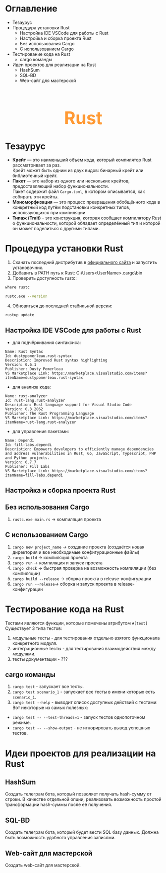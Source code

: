 # Оглавление
* Тезаурус
* Процедура установки Rust
    * Настройка IDE VSCode для работы с Rust
    * Настройка и сборка проекта Rust
    * Без использования Cargo
    * С использованием Cargo
* Тестирование кода на Rust
    * cargo команды
* Идеи проектов для реализации на Rust
    * HashSum
    * SQL-BD
    * Web-сайт для мастерской


<h1 style="text-align: center; color: #ff9933; font-size: 56px;">Rust</h1>

# Тезаурус
* **Крейт** — это наименьший объем кода, который компилятор Rust рассматривает за раз.  
Крейт может быть одним из двух видов: бинарный крейт или библиотечный крейт.
* **Пакет** — это набор из одного или нескольких крейтов, предоставляющий набор функциональности.  
Пакет содержит файл `Cargo.toml`, в котором описывается, как собирать эти крейты.
* **Мономорфизация** — это процесс превращения обобщённого кода в конкретный код путём подстановки конкретных типов, использующихся при компиляции
* **Типаж (Trait)** - это конструкция, которая сообщает компилятору Rust о функциональности, которой обладает определённый тип и которой он может поделиться с другими типами.

# Процедура установки Rust
1. Скачать последний дистрибутив в [официального сайта](https://www.rust-lang.org/tools/install) и запустить установочник.
2. Добавить в PATH путь к Rust: C:\Users\<UserName>\.cargo\bin
3. Проверить доступность rustc:
```bash
where rustc
```
```bash
rustc.exe --version
```
4. Обновиться до последней стабильной версии:
```bash
rustup update
```

## Настройка IDE VSCode для работы с Rust
* для подчёркивания синтаксиса:
```
Name: Rust Syntax
Id: dustypomerleau.rust-syntax
Description: Improved Rust syntax highlighting
Version: 0.6.1
Publisher: Dusty Pomerleau
VS Marketplace Link: https://marketplace.visualstudio.com/items?itemName=dustypomerleau.rust-syntax
```
* для анализа кода:
```
Name: rust-analyzer
Id: rust-lang.rust-analyzer
Description: Rust language support for Visual Studio Code
Version: 0.3.2062
Publisher: The Rust Programming Language 
VS Marketplace Link: https://marketplace.visualstudio.com/items?itemName=rust-lang.rust-analyzer
```

* для управления пакетами:
```
Name: Dependi
Id: fill-labs.dependi
Description: Empowers developers to efficiently manage dependencies and address vulnerabilities in Rust, Go, JavaScript, Typescript, PHP and Python projects.
Version: 0.7.7
Publisher: Fill Labs
VS Marketplace Link: https://marketplace.visualstudio.com/items?itemName=fill-labs.dependi
```

## Настройка и сборка проекта Rust
## Без использования Cargo
1. `rustc.exe main.rs` → компиляция проекта

## С использованием Cargo
1. `cargo new project_name` → создание проекта (создаётся новая директория и все необходимые конфигурационные файлы)
2. `cargo build` → компиляция проекта
3. `cargo run` → компиляция и запуск проекта
4. `cargo check` → быстрая проверка на возможность компиляции (без компиляции)
5. `cargo build --release` → сборка проекта в release-конфигурации
6. `cargo run --release`→ сборка и запуск проекта в release-конфигурации

# Тестирование кода на Rust
Тестами являются функции, которые помечены атрибутом `#[test]`  
Существует 3 типа тестов:  
1. модульные тесты - для тестирования отдельно взятого функционала конкретного модуля.
2. интеграционные тесты - для тестирования взаимодействия между модулями.
3. тесты документации - ???

## cargo команды
1. `cargo test` - запускает все тесты.
2. `cargo test scenario_1` - запускает все тесты в имени которых есть `scenario_1`.
3. `cargo test --help` - выводит список доступных действий с тестами:  
Вот некоторые из самых полезных:  
*  `cargo test -- --test-threads=1` - запуск тестов однопоточном режиме.
* `cargo test -- --show-output` - не игнорировать вывод успешных тестов.

# Идеи проектов для реализации на Rust
## HashSum
Создать телеграм бота, который позволяет получать hash-сумму от строки.
В качестве отдельной опции, реализовать возможность простой трансформации hash-суммы после её получения.

## SQL-BD
Создать телеграм бота, который будет вести SQL базу данных.
Должна быть возможность удобного управления записями.

## Web-сайт для мастерской
Создать web-сайт для мастерской.
